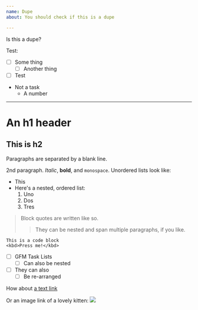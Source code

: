 ```yaml
---
name: Dupe
about: You should check if this is a dupe

---
```


Is this a dupe?

Test:

- [ ] Some thing
    - [ ] Another thing
- [ ] Test
- Not a task
    - A number

---

# An h1 header

## This is h2

Paragraphs are separated by a blank line.

2nd paragraph. *Italic*, **bold**, and `monospace`. Unordered lists
look like:

  * This
  * Here's a nested, ordered list:
    1. Uno
    2. Dos
    3. Tres

> Block quotes are
> written like so.
>
> > They can be nested and span multiple paragraphs,
> > if you like.

```
This is a code block
<kbd>Press me!</kbd>
```

- [ ] GFM Task Lists
  - [ ] Can also be nested
- [ ] They can also
  - [ ] Be re-arranged

How about [a text link](http://ham.com)

Or an image link of a lovely kitten:
![](http://bit.ly/1RXe87U)
